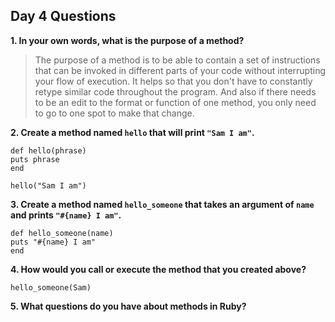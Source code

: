 ## Day 4 Questions

**1. In your own words, what is the purpose of a method?**

> The purpose of a method is to be able to contain a set of instructions that can be invoked in different parts of your code without interrupting your flow of execution.  It helps so that you don't have to constantly retype similar code throughout the program.  And also if there needs to be an edit to the format or function of one method, you only need to go to one spot to make that change.

**2. Create a method named `hello` that will print `"Sam I am"`.**

```
def hello(phrase)
puts phrase
end

hello("Sam I am")
```

**3. Create a method named `hello_someone` that takes an argument of `name` and prints `"#{name} I am"`.**

```
def hello_someone(name)
puts "#{name} I am"
end
```

**4. How would you call or execute the method that you created above?**

```
hello_someone(Sam)
```

**5. What questions do you have about methods in Ruby?**
